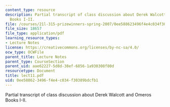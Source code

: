 ```yaml
---
content_type: resource
description: Partial transcript of class discussion about Derek Walcott and Omeros
  Books I-II.
file: /courses/21l-315-prizewinners-spring-2007/0ee588623496f4e4c034f30389bdcfb1_lect11.pdf
file_size: 18657
file_type: application/pdf
learning_resource_types:
- Lecture Notes
license: https://creativecommons.org/licenses/by-nc-sa/4.0/
ocw_type: OCWFile
parent_title: Lecture Notes
parent_type: CourseSection
parent_uid: aae62227-5d8d-38ef-6856-1a930308f80d
resourcetype: Document
title: lect11.pdf
uid: 0ee58862-3496-f4e4-c034-f30389bdcfb1
---
```

Partial transcript of class discussion about Derek Walcott and Omeros Books I-II.